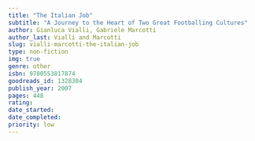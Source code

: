```yaml
---
title: "The Italian Job"
subtitle: "A Journey to the Heart of Two Great Footballing Cultures" 
author: Gianluca Vialli, Gabriele Marcotti
author_last: Vialli and Marcotti
slug: vialli-marcotti-the-italian-job
type: non-fiction
img: true
genre: other
isbn: 9780553817874
goodreads_id: 1328304
publish_year: 2007
pages: 448
rating: 
date_started:
date_completed:
priority: low
---
```


